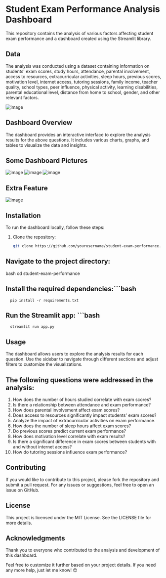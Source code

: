 # Student Exam Performance Analysis Dashboard

This repository contains the analysis of various factors affecting student exam performance and a dashboard created using the Streamlit library. 

## Data
The analysis was conducted using a dataset containing information on students' exam scores, study hours, attendance, parental involvement, access to resources, extracurricular activities, sleep hours, previous scores, motivation level, internet access, tutoring sessions, family income, teacher quality, school types, peer influence, physical activity, learning disabilities, parental educational level, distance from home to school, gender, and other relevant factors.

![image](https://github.com/user-attachments/assets/a51b58c6-d6c1-4e4f-b650-31a61fe44905)


## Dashboard Overview

The dashboard provides an interactive interface to explore the analysis results for the above questions. It includes various charts, graphs, and tables to visualize the data and insights.

## Some Dashboard Pictures
![image](https://github.com/user-attachments/assets/6a36f56b-2e6d-405c-983d-07f579e239ba)
![image](https://github.com/user-attachments/assets/78dcf0a4-4010-4a83-a5b3-d13a0d76cac2)
![image](https://github.com/user-attachments/assets/07f7c96f-7d88-441f-a794-0143266e615c)

## Extra Feature
![image](https://github.com/user-attachments/assets/4813e10b-f16c-4e7a-a89d-24048e48956c)



## Installation

To run the dashboard locally, follow these steps:

1. Clone the repository:
   ```bash
   git clone https://github.com/yourusername/student-exam-performance.git

## Navigate to the project directory:
bash
cd student-exam-performance

## Install the required dependencies:```bash
      pip install -r requirements.txt

## Run the Streamlit app: ```bash
      streamlit run app.py

## Usage
The dashboard allows users to explore the analysis results for each question. Use the sidebar to navigate through different sections and adjust filters to customize the visualizations.

## The following questions were addressed in the analysis:

1. How does the number of hours studied correlate with exam scores?
2. Is there a relationship between attendance and exam performance?
3. How does parental involvement affect exam scores?
4. Does access to resources significantly impact students' exam scores?
5. Analyze the impact of extracurricular activities on exam performance.
6. How does the number of sleep hours affect exam scores?
7. Do previous scores predict current exam performance?
8. How does motivation level correlate with exam results?
9. Is there a significant difference in exam scores between students with and without internet access?
10. How do tutoring sessions influence exam performance?

## Contributing
If you would like to contribute to this project, please fork the repository and submit a pull request. For any issues or suggestions, feel free to open an issue on GitHub.

## License
This project is licensed under the MIT License. See the LICENSE file for more details.

## Acknowledgments
Thank you to everyone who contributed to the analysis and development of this dashboard.

Feel free to customize it further based on your project details. If you need any more help, just let me know! 😊
